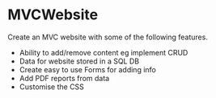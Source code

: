 # MVCWebsite

Create an MVC website with some of the following features.

* Ability to add/remove content eg implement CRUD
* Data for website stored in a SQL DB
* Create easy to use Forms for adding info
* Add PDF reports from data
* Customise the CSS

